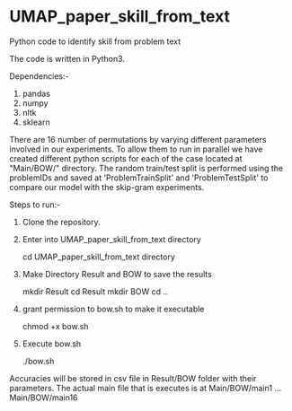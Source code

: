 # UMAP_paper_skill_from_text
Python code to identify skill from problem text

The code is written in Python3.

Dependencies:-
1) pandas
2) numpy
3) nltk
4) sklearn


There are 16 number of permutations by varying different parameters involved in our experiments. To allow them to run in parallel we have created different python scripts for each of the case located at "Main/BOW/" directory. The random train/test split is performed using the problemIDs and saved at 'ProblemTrainSplit' and 'ProblemTestSplit' to compare our model with the skip-gram experiments.

Steps to run:- 

1) Clone the repository.
2) Enter into UMAP_paper_skill_from_text directory

      cd UMAP_paper_skill_from_text directory

3) Make Directory Result and BOW to save the results
      
      mkdir Result
      cd Result
      mkdir BOW
      cd ..

4) grant permission to bow.sh to make it executable
      
      chmod +x bow.sh

5) Execute bow.sh
      
      ./bow.sh
      
Accuracies will be stored in csv file in Result/BOW folder with their parameters. The actual main file that is executes is at Main/BOW/main1 ... Main/BOW/main16
